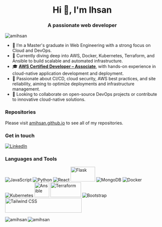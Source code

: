 <h1 align="center">Hi 👋, I'm Ihsan</h1>
<h3 align="center">A passionate web developer</h3>

<p align="left"> <img src="https://komarev.com/ghpvc/?username=amihsan&label=Profile%20views&color=0e75b6&style=flat" alt="amihsan" /> </p>

- 🔭 I’m a Master's graduate in Web Engineering with a strong focus on Cloud and DevOps.  
- 🌱 Currently diving deep into AWS, Docker, Kubernetes, Terraform, and Ansible to build scalable and automated infrastructure.  
- 🎓 **[AWS Certified Developer – Associate](https://www.credly.com/badges/38505561-2479-41aa-bcbc-2c0caa5e4162)**, with hands-on experience in cloud-native application development and deployment.  
- 🚀 Passionate about CI/CD, cloud security, AWS best practices, and site reliability, aiming to optimize deployments and infrastructure management.  
- 👯 Looking to collaborate on open-source DevOps projects or contribute to innovative cloud-native solutions.  


### Repositories
Please visit [amihsan.github.io](//amihsan.github.io) to see all of my repositories.

### Get in touch
[![LinkedIn](https://github.com/amihsan/amihsan/assets/57538441/d660884d-98fb-4998-8b4a-f0fcfbc0d393)](https://www.linkedin.com/in/amimulihsan/)<!-- Your LinkedIn Profile -->


### Languages and Tools

![JavaScript](https://img.icons8.com/color/48/000000/javascript.png)
![Python](https://img.icons8.com/color/48/000000/python.png)
![React](https://img.icons8.com/officel/48/000000/react.png)
<img src="https://img.shields.io/badge/Flask-white?style=for-the-badge&logo=flask&logoColor=black" alt="Flask" width="80" height="48">
![MongoDB](https://img.icons8.com/color/48/000000/mongodb.png)
![Docker](https://img.icons8.com/color/48/000000/docker.png)
![Kubernetes](https://img.icons8.com/color/48/000000/kubernetes.png)
<img src="https://icon2.cleanpng.com/20180424/ezq/avtt06zgp.webp" alt="Ansible" style="width: 48px; height: 48px;">
<img src="https://icon2.cleanpng.com/20180529/ol/avpkg94ta.webp" alt="Terraform" style="width: 100px; height: 48px;">
![Bootstrap](https://img.icons8.com/color/48/000000/bootstrap.png)
<img alt="Tailwind CSS" src="https://raw.githubusercontent.com/tailwindlabs/tailwindcss/HEAD/.github/logo-light.svg" width="250" height="48">











<p><img align="left" src="https://github-readme-stats.vercel.app/api/top-langs?username=amihsan&show_icons=true&locale=en&layout=compact" alt="amihsan" /></p>

<p><img align="center" src="https://github-readme-streak-stats.herokuapp.com/?user=amihsan&" alt="amihsan" /></p>
